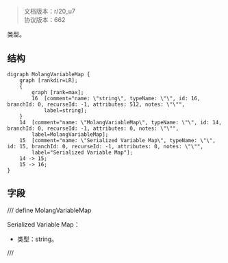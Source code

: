 # <!-- md:samp MolangVariableMap -->

> 文档版本：r/20_u7<br/>协议版本：662

<!-- md:samp MolangVariableMap -->类型。

## 结构

```viz
digraph MolangVariableMap {
	graph [rankdir=LR];
	{
		graph [rank=max];
		16	[comment="name: \"string\", typeName: \"\", id: 16, branchId: 0, recurseId: -1, attributes: 512, notes: \"\"",
			label=string];
	}
	14	[comment="name: \"MolangVariableMap\", typeName: \"\", id: 14, branchId: 0, recurseId: -1, attributes: 0, notes: \"\"",
		label=MolangVariableMap];
	15	[comment="name: \"Serialized Variable Map\", typeName: \"\", id: 15, branchId: 0, recurseId: -1, attributes: 0, notes: \"\"",
		label="Serialized Variable Map"];
	14 -> 15;
	15 -> 16;
}

```

## 字段

/// define
MolangVariableMap

Serialized Variable Map：<!-- md:samp string -->

- 类型：string。


///
